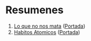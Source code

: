 # Resumenes
1. [Lo que no nos mata](<markdown/Lo que no nos mata.md>) ([Portada](<img/Lo que no nos mata.jpg>))
2. [Habitos Atomicos](<markdown/Habitos Atomicos.md>) ([Portada](<img/Habitos Atomicos.jpg>))